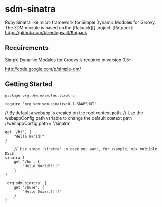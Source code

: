 sdm-sinatra
=======

Ruby Sinatra like micro framework for Simple Dynamic Modules for Groovy.
The SDM module is based on the [Ratpack][] project.
[Ratpack]: https://github.com/bleedingwolf/Ratpack

Requirements
------------

Simple Dynamic Modules for Groovy is required in version 0.5+.

http://code.google.com/p/simple-dm/

Getting Started
---------------

	package org.sdm.examples.sinatra
	
	require 'org.sdm:sdm-sinatra:0.1-SNAPSHOT'

// By default a webapp is created on the root context path.
// Use the webappConfig.path variable to change the default context path
//webappConfig.path = '/sinatra'
	
	get '/hi', {
	    "Hello World!"
	}
	
        // Use scope 'sinatra' in case you want, for example, mix multiple DSLs
	sinatra {
		get '/hu', {
			"Hello World!!!!"
		}	
	}
	  
	'org.sdm.sinatra' {
	    get '/buse', {
	        "Hello Buzard!!!!"
	    }
	}